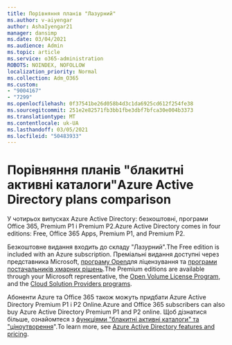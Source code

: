 ```yaml
---
title: Порівняння планів "Лазурний"
ms.author: v-aiyengar
author: AshaIyengar21
manager: dansimp
ms.date: 03/04/2021
ms.audience: Admin
ms.topic: article
ms.service: o365-administration
ROBOTS: NOINDEX, NOFOLLOW
localization_priority: Normal
ms.collection: Adm_O365
ms.custom:
- "9004167"
- "7299"
ms.openlocfilehash: 0f37541be26d058b4d3c1da6925cd612f254fe38
ms.sourcegitcommit: 251e2e82571fb3bb1fbe3dbf7bfca30e004b3373
ms.translationtype: MT
ms.contentlocale: uk-UA
ms.lasthandoff: 03/05/2021
ms.locfileid: "50483933"
---
```

# <a name="azure-active-directory-plans-comparison"></a><span data-ttu-id="ee2da-102">Порівняння планів "блакитні активні каталоги"</span><span class="sxs-lookup"><span data-stu-id="ee2da-102">Azure Active Directory plans comparison</span></span>

<span data-ttu-id="ee2da-103">У чотирьох випусках Azure Active Directory: безкоштовні, програми Office 365, Premium P1 і Premium P2.</span><span class="sxs-lookup"><span data-stu-id="ee2da-103">Azure Active Directory comes in four editions: Free, Office 365 Apps, Premium P1, and Premium P2.</span></span>

<span data-ttu-id="ee2da-104">Безкоштовне видання входить до складу "Лазурний".</span><span class="sxs-lookup"><span data-stu-id="ee2da-104">The Free edition is included with an Azure subscription.</span></span> <span data-ttu-id="ee2da-105">Преміальні видання доступні через представника Microsoft, [програму Open](https://go.microsoft.com/fwlink/?linkid=2110873)для ліцензування та [програми постачальників хмарних рішень](https://go.microsoft.com/fwlink/?LinkId=614968&clcid=0x409).</span><span class="sxs-lookup"><span data-stu-id="ee2da-105">The Premium editions are available through your Microsoft representative, the [Open Volume License Program](https://go.microsoft.com/fwlink/?linkid=2110873), and the [Cloud Solution Providers programs](https://go.microsoft.com/fwlink/?LinkId=614968&clcid=0x409).</span></span>

<span data-ttu-id="ee2da-106">Абоненти Azure та Office 365 також можуть придбати Azure Active Directory Premium P1 і P2 Online.</span><span class="sxs-lookup"><span data-stu-id="ee2da-106">Azure and Office 365 subscribers can also buy Azure Active Directory Premium P1 and P2 online.</span></span> <span data-ttu-id="ee2da-107">Щоб дізнатися більше, ознайомтеся з [функціями "блакитні активні каталоги" та "ціноутворення](https://go.microsoft.com/fwlink/?linkid=2081447)".</span><span class="sxs-lookup"><span data-stu-id="ee2da-107">To learn more, see [Azure Active Directory features and pricing](https://go.microsoft.com/fwlink/?linkid=2081447).</span></span>
